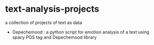 # text-analysis-projects
 a collection of projects  of text as data
* Depechemood  : a python script for emotion analysis of a text using spacy POS tag and Depechemood library

